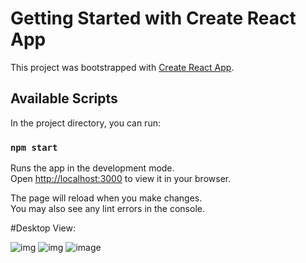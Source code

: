 # Getting Started with Create React App

This project was bootstrapped with [Create React App](https://github.com/facebook/create-react-app).

## Available Scripts

In the project directory, you can run:

### `npm start`

Runs the app in the development mode.\
Open [http://localhost:3000](http://localhost:3000) to view it in your browser.

The page will reload when you make changes.\
You may also see any lint errors in the console.


#Desktop View:

![img](https://res.cloudinary.com/dboa7dqkl/image/upload/v1682622324/Screenshot_2023-04-28_003346_aoxpzr.png)
![img](https://res.cloudinary.com/dboa7dqkl/image/upload/v1682622324/Screenshot_2023-04-28_003427_qmkowq.png)
![image](https://res.cloudinary.com/dboa7dqkl/image/upload/v1683825648/Screenshot_2023-05-11_012128_wrfnlr.png)
